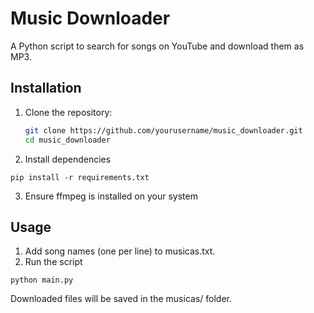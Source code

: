 # Music Downloader

A Python script to search for songs on YouTube and download them as MP3.

## Installation

1. Clone the repository:
   ```bash
   git clone https://github.com/yourusername/music_downloader.git
   cd music_downloader

2. Install dependencies
``` 
pip install -r requirements.txt
```

3. Ensure ffmpeg is installed on your system

## Usage

1. Add song names (one per line) to musicas.txt.
2. Run the script
```
python main.py
```
Downloaded files will be saved in the musicas/ folder.